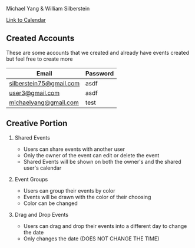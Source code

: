 Michael Yang &
William Silberstein

[Link to Calendar](http://ec2-3-129-148-71.us-east-2.compute.amazonaws.com/calendar/)

## Created Accounts

These are some accounts that we created and already have events created but feel free to create more 

 | Email                   | Password |
|-------------------------|----------|
| silberstein75@gmail.com | asdf     |
| user3@gmail.com         | asdf     |
| michaelyang@gmail.com   | test     |

## Creative Portion
1. Shared Events
    * Users can share events with another user
    * Only the owner of the event can edit or delete the event
    * Shared Events will be shown on both the owner's and the shared user's calendar

2. Event Groups
    * Users can group their events by color
    * Events will be drawn with the color of their choosing
    * Color can be changed

3. Drag and Drop Events
    * Users can drag and drop their events into a different day to change the date
    * Only changes the date (DOES NOT CHANGE THE TIME)


